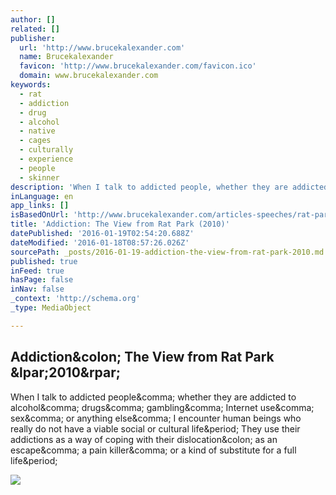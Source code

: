 ```yaml
---
author: []
related: []
publisher:
  url: 'http://www.brucekalexander.com'
  name: Brucekalexander
  favicon: 'http://www.brucekalexander.com/favicon.ico'
  domain: www.brucekalexander.com
keywords:
  - rat
  - addiction
  - drug
  - alcohol
  - native
  - cages
  - culturally
  - experience
  - people
  - skinner
description: 'When I talk to addicted people, whether they are addicted to alcohol, drugs, gambling, Internet use, sex, or anything else, I encounter human beings who really do not have a viable social or cultural life. They use their addictions as a way of coping with their dislocation: as an escape, a pain killer, or a kind of substitute for a full life.'
inLanguage: en
app_links: []
isBasedOnUrl: 'http://www.brucekalexander.com/articles-speeches/rat-park/148-addiction-the-view-from-rat-park'
title: 'Addiction: The View from Rat Park (2010)'
datePublished: '2016-01-19T02:54:20.688Z'
dateModified: '2016-01-18T08:57:26.026Z'
sourcePath: _posts/2016-01-19-addiction-the-view-from-rat-park-2010.md
published: true
inFeed: true
hasPage: false
inNav: false
_context: 'http://schema.org'
_type: MediaObject

---
```

<article style=""><h1>Addiction&amp;colon; The View from Rat Park &amp;lpar;2010&amp;rpar;</h1><p>When I talk to addicted people&amp;comma; whether they are addicted to alcohol&amp;comma; drugs&amp;comma; gambling&amp;comma; Internet use&amp;comma; sex&amp;comma; or anything else&amp;comma; I encounter human beings who really do not have a viable social or cultural life&amp;period; They use their addictions as a way of coping with their dislocation&amp;colon; as an escape&amp;comma; a pain killer&amp;comma; or a kind of substitute for a full life&amp;period;</p><img src="http://www.brucekalexander.com/images/stories/f1040003a.jpg" /></article>